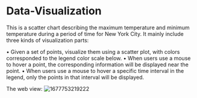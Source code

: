 # Data-Visualization
This is a scatter chart describing the maximum temperature and minimum temperature during a period of time for New York City. 
It mainly include three kinds of visualization parts:

• Given a set of points, visualize them using a scatter plot, with colors corresponded to the legend color scale below.
• When users use a mouse to hover a point, the corresponding information will be displayed near the point.
• When users use a mouse to hover a specific time interval in the legend, only the points in that interval will be displayed.

The web view:
![1677753219222](https://user-images.githubusercontent.com/114859390/222403847-87c794db-42f0-43f5-995e-bf85c8a009ef.png)
